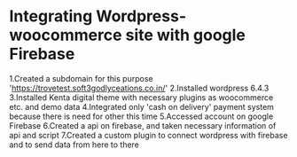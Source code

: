 # Integrating Wordpress-woocommerce site with google Firebase

1.Created a subdomain for this purpose 'https://trovetest.soft3godlyceations.co.in/'
2.Installed wordpress 6.4.3 
3.Installed Kenta digital theme with necessary plugins as woocommerce etc. and demo data
4.Integrated only 'cash on delivery' payment system because there is need for other this time
5.Accessed account on google Firebase
6.Created a api on firebase, and taken necessary information of api and script 
7.Created a custom plugin to connect wordpress with firebase and to send data from here to there

